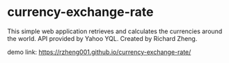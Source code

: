 # currency-exchange-rate
This simple web application retrieves and calculates the currencies around the world.
API provided by Yahoo YQL. Created by Richard Zheng.

demo link: https://rzheng001.github.io/currency-exchange-rate/
